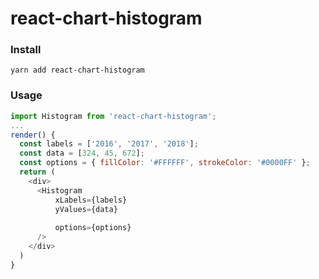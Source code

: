 # react-chart-histogram

### Install

```
yarn add react-chart-histogram
```

### Usage

```javascript
import Histogram from 'react-chart-histogram';
...
render() {
  const labels = ['2016', '2017', '2018'];
  const data = [324, 45, 672];
  const options = { fillColor: '#FFFFFF', strokeColor: '#0000FF' };
  return (
    <div>
      <Histogram
          xLabels={labels}
          yValues={data}
          
          options={options}
      />
    </div>
  )
}
```
